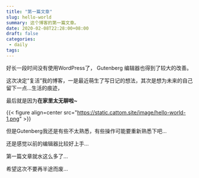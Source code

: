 ```yaml
---
title: "第一篇文章"
slug: hello-world
summary: 这个博客的第一篇文章。
date: 2020-02-08T22:28:00+08:00
draft: false
categories: 
 - daily
tags: 
---
```

好长一段时间没有使用WordPress了， Gutenberg 编辑器也得到了较大的改善。

这次决定“复活”我的博客，一是最近萌生了写日记的想法，其次是想为未来的自己留下一点…生活的痕迹，

最后就是因为**在家里太无聊啦~**

{{< figure align=center src="https://static.cattom.site/image/hello-world-1.png" >}}

但是Gutenberg我还是有些不太熟悉，有些操作可能要重新熟悉下吧…

还是感觉以前的编辑器比较好上手…

第一篇文章就水这么多了…

希望这次不要再半途而废…